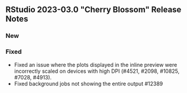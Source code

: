 
## RStudio 2023-03.0 "Cherry Blossom" Release Notes

### New

### Fixed

- Fixed an issue where the plots displayed in the inline preview were incorrectly scaled on devices with high DPI (#4521, #2098, #10825, #7028, #4913).
- Fixed background jobs not showing the entire output #12389
